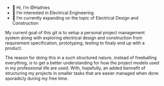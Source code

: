 - 👋 Hi, I’m @Hathies
- 👀 I’m interested in Electrical Engineering
- 🌱 I’m currently expanding on the topic of Electrical Design and Construction

My current goal of this git is to setup a personal project management system along with exploring electrical design and construction from requirement specification, prototyping, testing to finaly end up with a product.

The reason for doing this in a such structured nature, instead of freeballing everything, is to get a better understanding for how the project models used in my professional life are used. With, hopefully, an added bennefit of structuring my projects in smaller tasks that are easier managed when done sporadicly during my free time.

<!---
Hathies/Hathies is a ✨ special ✨ repository because its `README.md` (this file) appears on your GitHub profile.
You can click the Preview link to take a look at your changes.
--->
